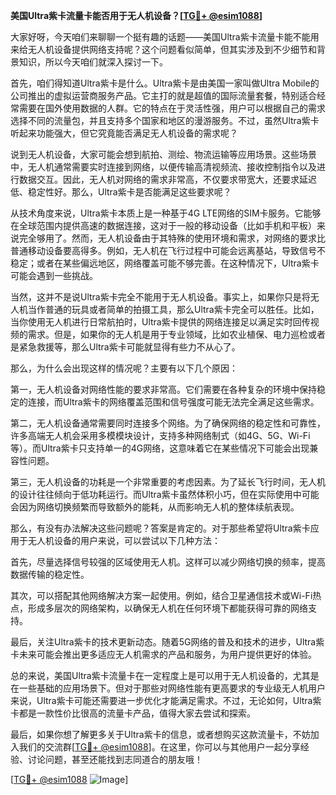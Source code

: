 **美国Ultra紫卡流量卡能否用于无人机设备？[[TG💪+ @esim1088](https://t.me/s/esim1088)]**

大家好呀，今天咱们来聊聊一个挺有趣的话题——美国Ultra紫卡流量卡能不能用来给无人机设备提供网络支持呢？这个问题看似简单，但其实涉及到不少细节和背景知识，所以今天咱们就深入探讨一下。

首先，咱们得知道Ultra紫卡是什么。Ultra紫卡是由美国一家叫做Ultra Mobile的公司推出的虚拟运营商服务产品。它主打的就是超值的国际流量套餐，特别适合经常需要在国外使用数据的人群。它的特点在于灵活性强，用户可以根据自己的需求选择不同的流量包，并且支持多个国家和地区的漫游服务。不过，虽然Ultra紫卡听起来功能强大，但它究竟能否满足无人机设备的需求呢？

说到无人机设备，大家可能会想到航拍、测绘、物流运输等应用场景。这些场景中，无人机通常需要实时连接到网络，以便传输高清视频流、接收控制指令以及进行数据交互。因此，无人机对网络的需求非常高，不仅要求带宽大，还要求延迟低、稳定性好。那么，Ultra紫卡是否能满足这些要求呢？

从技术角度来说，Ultra紫卡本质上是一种基于4G LTE网络的SIM卡服务。它能够在全球范围内提供高速的数据连接，这对于一般的移动设备（比如手机和平板）来说完全够用了。然而，无人机设备由于其特殊的使用环境和需求，对网络的要求比普通移动设备要高得多。例如，无人机在飞行过程中可能会远离基站，导致信号不稳定；或者在某些偏远地区，网络覆盖可能不够完善。在这种情况下，Ultra紫卡可能会遇到一些挑战。

当然，这并不是说Ultra紫卡完全不能用于无人机设备。事实上，如果你只是将无人机当作普通的玩具或者简单的拍摄工具，那么Ultra紫卡完全可以胜任。比如，当你使用无人机进行日常航拍时，Ultra紫卡提供的网络连接足以满足实时回传视频的需求。但是，如果你的无人机是用于专业领域，比如农业植保、电力巡检或者是紧急救援等，那么Ultra紫卡可能就显得有些力不从心了。

那么，为什么会出现这样的情况呢？主要有以下几个原因：

第一，无人机设备对网络性能的要求非常高。它们需要在各种复杂的环境中保持稳定的连接，而Ultra紫卡的网络覆盖范围和信号强度可能无法完全满足这些需求。

第二，无人机设备通常需要同时连接多个网络。为了确保网络的稳定性和可靠性，许多高端无人机会采用多模模块设计，支持多种网络制式（如4G、5G、Wi-Fi等）。而Ultra紫卡只支持单一的4G网络，这意味着它在某些情况下可能会出现兼容性问题。

第三，无人机设备的功耗是一个非常重要的考虑因素。为了延长飞行时间，无人机的设计往往倾向于低功耗运行。而Ultra紫卡虽然体积小巧，但在实际使用中可能会因为网络切换频繁而导致额外的能耗，从而影响无人机的整体续航表现。

那么，有没有办法解决这些问题呢？答案是肯定的。对于那些希望将Ultra紫卡应用于无人机设备的用户来说，可以尝试以下几种方法：

首先，尽量选择信号较强的区域使用无人机。这样可以减少网络切换的频率，提高数据传输的稳定性。

其次，可以搭配其他网络解决方案一起使用。例如，结合卫星通信技术或Wi-Fi热点，形成多层次的网络架构，以确保无人机在任何环境下都能获得可靠的网络支持。

最后，关注Ultra紫卡的技术更新动态。随着5G网络的普及和技术的进步，Ultra紫卡未来可能会推出更多适应无人机需求的产品和服务，为用户提供更好的体验。

总的来说，美国Ultra紫卡流量卡在一定程度上是可以用于无人机设备的，尤其是在一些基础的应用场景下。但对于那些对网络性能有更高要求的专业级无人机用户来说，Ultra紫卡可能还需要进一步优化才能满足需求。不过，无论如何，Ultra紫卡都是一款性价比很高的流量卡产品，值得大家去尝试和探索。

最后，如果你想了解更多关于Ultra紫卡的信息，或者想购买这款流量卡，不妨加入我们的交流群[[TG💪+ @esim1088](https://t.me/s/esim1088)]。在这里，你可以与其他用户一起分享经验、讨论问题，甚至还能找到志同道合的朋友哦！

[[TG💪+ @esim1088](https://t.me/s/esim1088) ![Image](https://i.postimg.cc/4NQfJmqS/Snipaste-2025-05-13-00-14-12.png)]